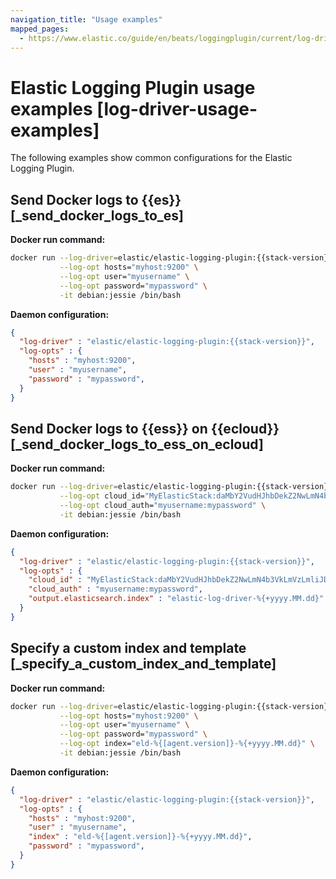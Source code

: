 ```yaml
---
navigation_title: "Usage examples"
mapped_pages:
  - https://www.elastic.co/guide/en/beats/loggingplugin/current/log-driver-usage-examples.html
---
```


# Elastic Logging Plugin usage examples [log-driver-usage-examples]


The following examples show common configurations for the Elastic Logging Plugin.


## Send Docker logs to {{es}} [_send_docker_logs_to_es]

**Docker run command:**

```sh subs=true
docker run --log-driver=elastic/elastic-logging-plugin:{{stack-version}} \
           --log-opt hosts="myhost:9200" \
           --log-opt user="myusername" \
           --log-opt password="mypassword" \
           -it debian:jessie /bin/bash
```

**Daemon configuration:**

```json subs=true
{
  "log-driver" : "elastic/elastic-logging-plugin:{{stack-version}}",
  "log-opts" : {
    "hosts" : "myhost:9200",
    "user" : "myusername",
    "password" : "mypassword",
  }
}
```


## Send Docker logs to {{ess}} on {{ecloud}} [_send_docker_logs_to_ess_on_ecloud]

**Docker run command:**

```sh subs=true
docker run --log-driver=elastic/elastic-logging-plugin:{{stack-version}} \
           --log-opt cloud_id="MyElasticStack:daMbY2VudHJhbDekZ2NwLmN4b3VkLmVzLmliJDVkYmQwtGJiYjs0NTRiN4Q5ODJmNGUwm1IxZmFkNjM5JDFiNjdkMDE4MTgxMTQzNTM5ZGFiYWJjZmY0OWIyYWE5" \
           --log-opt cloud_auth="myusername:mypassword" \
           -it debian:jessie /bin/bash
```

**Daemon configuration:**

```json subs=true
{
  "log-driver" : "elastic/elastic-logging-plugin:{{stack-version}}",
  "log-opts" : {
    "cloud_id" : "MyElasticStack:daMbY2VudHJhbDekZ2NwLmN4b3VkLmVzLmliJDVkYmQwtGJiYjs0NTRiN4Q5ODJmNGUwm1IxZmFkNjM5JDFiNjdkMDE4MTgxMTQzNTM5ZGFiYWJjZmY0OWIyYWE5",
    "cloud_auth" : "myusername:mypassword",
    "output.elasticsearch.index" : "elastic-log-driver-%{+yyyy.MM.dd}"
  }
}
```


## Specify a custom index and template [_specify_a_custom_index_and_template]

**Docker run command:**

```sh subs=true
docker run --log-driver=elastic/elastic-logging-plugin:{{stack-version}} \
           --log-opt hosts="myhost:9200" \
           --log-opt user="myusername" \
           --log-opt password="mypassword" \
           --log-opt index="eld-%{[agent.version]}-%{+yyyy.MM.dd}" \
           -it debian:jessie /bin/bash
```

**Daemon configuration:**

```json subs=true
{
  "log-driver" : "elastic/elastic-logging-plugin:{{stack-version}}",
  "log-opts" : {
    "hosts" : "myhost:9200",
    "user" : "myusername",
    "index" : "eld-%{[agent.version]}-%{+yyyy.MM.dd}",
    "password" : "mypassword",
  }
}
```


